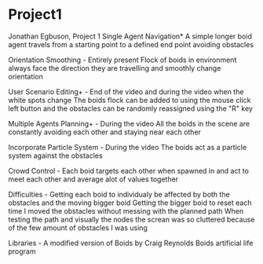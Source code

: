 # Project1
Jonathan Egbuson, Project 1
Single Agent Navigation*
A simple longer boid agent travels from a starting point to a defined end point avoiding obstacles

Orientation Smoothing - Entirely present
Flock of boids in environment always face the direction they are travelling and smoothly change orientation

User Scenario Editing+ - End of the video and during the video when the white spots change
The boids flock can be added to using the mouse click left button and the obstacles can be randomly reassigned using the "R" key

Multiple Agents Planning+ - During the video
All the boids in the scene are constantly avoiding each other and staying near each other

Incorporate Particle System - During the video
The boids act as a particle system against the obstacles

Crowd Control - 
Each boid targets each other when spawned in and act to meet each other and average alot of values together

Difficulties - 
Getting each boid to individualy be affected by both the obstacles and the moving bigger boid
Getting the bigger boid to reset each time I moved the obstacles without messing with the planned path
When testing the path and visually the nodes the screan was so cluttered because of the few amount of obstacles I was using

Libraries - A modified version of Boids by Craig Reynolds Boids artificial life program
